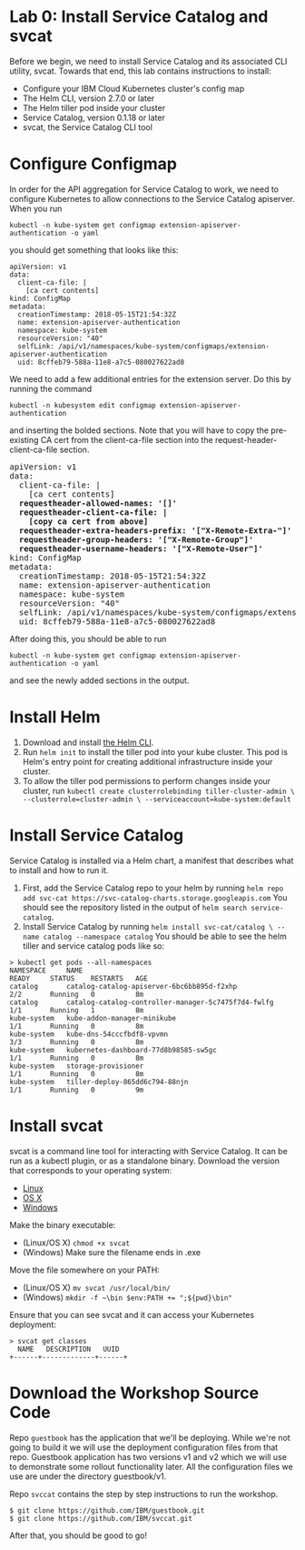 # Lab 0: Install Service Catalog and svcat

Before we begin, we need to install Service Catalog and its associated CLI utility, svcat.
Towards that end, this lab contains instructions to install:

* Configure your IBM Cloud Kubernetes cluster's config map
* The Helm CLI, version 2.7.0 or later
* The Helm tiller pod inside your cluster
* Service Catalog, version 0.1.18 or later
* svcat, the Service Catalog CLI tool

# Configure Configmap

In order for the API aggregation for Service Catalog to work, we need to configure Kubernetes
to allow connections to the Service Catalog apiserver. When you run 

`kubectl -n kube-system get configmap extension-apiserver-authentication -o yaml`

you should get something that looks like this:

```
apiVersion: v1
data:
  client-ca-file: |
    [ca cert contents]
kind: ConfigMap
metadata:
  creationTimestamp: 2018-05-15T21:54:32Z
  name: extension-apiserver-authentication
  namespace: kube-system
  resourceVersion: "40"
  selfLink: /api/v1/namespaces/kube-system/configmaps/extension-apiserver-authentication
  uid: 8cffeb79-588a-11e8-a7c5-080027622ad8
```

We need to add a few additional entries for the extension server. Do this by running the command

`kubectl -n kubesystem edit configmap extension-apiserver-authentication`

and inserting the bolded sections. Note that you will have to copy the pre-existing CA cert from the
client-ca-file section into the request-header-client-ca-file section.

<pre>
apiVersion: v1
data:
  client-ca-file: |
    [ca cert contents]
  <b>requestheader-allowed-names: '[]'
  requestheader-client-ca-file: |
    [copy ca cert from above]
  requestheader-extra-headers-prefix: '["X-Remote-Extra-"]'
  requestheader-group-headers: '["X-Remote-Group"]'
  requestheader-username-headers: '["X-Remote-User"]'</b>
kind: ConfigMap
metadata:
  creationTimestamp: 2018-05-15T21:54:32Z
  name: extension-apiserver-authentication
  namespace: kube-system
  resourceVersion: "40"
  selfLink: /api/v1/namespaces/kube-system/configmaps/extension-apiserver-authentication
  uid: 8cffeb79-588a-11e8-a7c5-080027622ad8
</pre>

After doing this, you should be able to run 

`kubectl -n kube-system get configmap extension-apiserver-authentication -o yaml`

and see the newly added sections in the output.

# Install Helm

1. Download and install [the Helm CLI](https://github.com/kubernetes/helm#install).
2. Run `helm init` to install the tiller pod into your kube cluster. This pod is Helm's entry point
for creating additional infrastructure inside your cluster.
3. To allow the tiller pod permissions to perform changes inside your cluster, run
`kubectl create clusterrolebinding tiller-cluster-admin \
    --clusterrole=cluster-admin \
    --serviceaccount=kube-system:default
`

# Install Service Catalog

Service Catalog is installed via a Helm chart, a manifest that describes what to install and how to run it.

1. First, add the Service Catalog repo to your helm by running `helm repo add svc-cat https://svc-catalog-charts.storage.googleapis.com`
You should see the repository listed in the output of `helm search service-catalog`.
2. Install Service Catalog by running 
`helm install svc-cat/catalog \
    --name catalog --namespace catalog`
You should be able to see the helm tiller and service catalog pods like so:
```
> kubectl get pods --all-namespaces
NAMESPACE     NAME                                                  READY     STATUS    RESTARTS   AGE
catalog       catalog-catalog-apiserver-6bc6bb895d-f2xhp            2/2       Running   0          8m
catalog       catalog-catalog-controller-manager-5c7475f7d4-fwlfg   1/1       Running   1          8m
kube-system   kube-addon-manager-minikube                           1/1       Running   0          8m
kube-system   kube-dns-54cccfbdf8-vpvmn                             3/3       Running   0          8m
kube-system   kubernetes-dashboard-77d8b98585-sw5gc                 1/1       Running   0          8m
kube-system   storage-provisioner                                   1/1       Running   0          8m
kube-system   tiller-deploy-865dd6c794-88njn                        1/1       Running   0          9m
```

# Install svcat

svcat is a command line tool for interacting with Service Catalog. It can be run as a kubectl plugin, or as a standalone binary.
Download the version that corresponds to your operating system:

* [Linux](https://download.svcat.sh/cli/latest/linux/amd64/svcat)
* [OS X](https://download.svcat.sh/cli/latest/darwin/amd64/svcat)
* [Windows](https://download.svcat.sh/cli/latest/windows/amd64/svcat.exe)

Make the binary executable:

* (Linux/OS X) `chmod +x svcat`
* (Windows) Make sure the filename ends in .exe

Move the file somewhere on your PATH:

* (Linux/OS X) `mv svcat /usr/local/bin/`
* (Windows) `mkdir -f ~\bin
$env:PATH += ";${pwd}\bin"`

Ensure that you can see svcat and it can access your Kubernetes deployment:
```
> svcat get classes
  NAME   DESCRIPTION   UUID  
+------+-------------+------+
```

# Download the Workshop Source Code

Repo `guestbook` has the application that we'll be deploying. 
While we're not going to build it we will use the deployment configuration files from that repo. 
Guestbook application has two versions v1 and v2 which we will use to demonstrate some rollout 
functionality later. All the configuration files we use are under the directory guestbook/v1.

Repo `svccat` contains the step by step instructions to run the workshop.

```console
$ git clone https://github.com/IBM/guestbook.git
$ git clone https://github.com/IBM/svccat.git
```

After that, you should be good to go!
